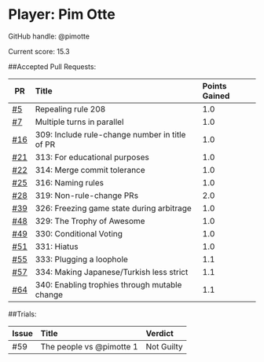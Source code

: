 # Player: Pim Otte

GitHub handle: @pimotte

Current score: 15.3

##Accepted Pull Requests:

|  PR | Title | Points Gained|
| --- |:----- |:------------ |
| [#5](https://github.com/pimotte/nomic/pull/5) | Repealing rule 208 | 1.0 |
| [#7](https://github.com/pimotte/nomic/pull/7) | Multiple turns in parallel | 1.0 |
| [#16](https://github.com/pimotte/nomic/pull/16) | 309: Include rule-change number in title of PR | 1.0 |
| [#21](https://github.com/pimotte/nomic/pull/21) | 313: For educational purposes | 1.0 |
| [#22](https://github.com/pimotte/nomic/pull/22) | 314: Merge commit tolerance | 1.0 | 
| [#25](https://github.com/pimotte/nomic/pull/25) | 316: Naming rules | 1.0 |
| [#28](https://github.com/pimotte/nomic/pull/28) | 319: Non-rule-change PRs | 2.0 |
| [#39](https://github.com/pimotte/nomic/pull/39) | 326: Freezing game state during arbitrage | 1.0 |
| [#48](https://github.com/pimotte/nomic/pull/48) | 329: The Trophy of Awesome | 1.0 |
| [#49](https://github.com/pimotte/nomic/pull/49) | 330: Conditional Voting | 1.0 |
| [#51](https://github.com/pimotte/nomic/pull/51) | 331: Hiatus | 1.0 |
| [#55](https://github.com/pimotte/nomic/pull/55) | 333: Plugging a loophole | 1.1 |
| [#57](https://github.com/pimotte/nomic/pull/57) | 334: Making Japanese/Turkish less strict | 1.1 |
| [#64](https://github.com/pimotte/nomic/pull/64) | 340: Enabling trophies through mutable change | 1.1 |



##Trials:

| Issue | Title | Verdict|
| ----- |:----- |:------ |
| #59 | The people vs @pimotte 1 | Not Guilty | 
